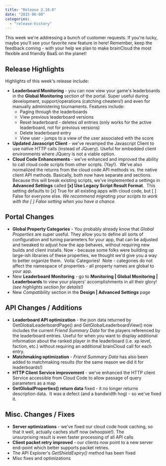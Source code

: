 ```yaml
---
title: "Release 2.10.0"
date: "2015-06-08"
categories: 
  - "release-history"
---
```


This week we're addressing a bunch of customer requests. If you're lucky, maybe you'll see your favorite new feature in here! Remember, keep the feedback coming - with your help we plan to make brainCloud the most flexible and friendly BaaS on the planet!

## Release Highlights

Highlights of this week's release include:

- **Leaderboard Monitoring** - you can now view your game's leaderboards in the **Global Monitoring** section of the portal. Super useful during development, support/operations (catching cheaters!) and even for manually administering tournaments. Features include:
    - Paging through the leaderboards
    - View previous leaderboard versions
    - Reset leaderboard - deletes _all_ entries (only works for the active leaderboard, not for previous versions)
    - Delete leaderboard entry
    - View user - jumps to a view of the user associated with the score
- **Updated Javascript Client** - we've revamped the Javascript Client to use native HTTP calls (instead of JQuery). Useful for embedded client environments where JQuery is not a viable option.
- **Cloud Code Enhancements** - we've enhanced and improved the ability to call cloud code scripts from other scripts. (Yay!).  We've also normalized the returns from the cloud code API methods vs. the native client API methods. Basically, both now have separate <result> and <data> sections. Because this will break existing scripts, we've implemented a settings in **Advanced Settings** called **\[x\] Use Legacy Script Result Format**.  This setting defaults to \[x\] True for all existing apps with cloud code, but \[ \] False for everyone else. _We recommend migrating your scripts to work with the \[ \] False setting when you have a chance._

## Portal Changes

- **Global Property Categories** - You probably already know that _Global Properties_ are super useful. They allow you to define all sorts of configuration and tuning parameters for your app, that can be adjusted and tweaked to adjust how the app behaves, without requiring new builds and client installs. Now - because some folks were building up large-ish libraries of these properties, we thought we'd give you a way to better organize them.  Voila: Categories!  Note - categories do not affect the namespace of properties - all property names are global to your app.
- New **Leaderboard Monitoring** - go to **Monitoring | Global Monitoring | Leaderboards** to view your players' accomplishments in all their glory! _(see highlights section for details!)_
- New _Compatibility_ section in the **Design | Advanced Settings** page

## API Changes / Additions

- **Leaderboard API optimization** - the json data returned by GetGlobalLeaderboardPage() and GetGlobalLeaderboardView() now includes the current _Friend Summary Data_ for the players referenced by the leaderboard entries. Useful for when you want to display additional information about the ranked player in the leaderboard (i.e. xp level, faction, etc.) without requiring an additional brainCloud call for each entry.
- **Matchmaking optimization** - _Friend Summary Data_ has also been added to matchmaking results (for the same reason we did it for leaderboards!)
- **HTTP Client Service improvement** - we've enhanced the HTTP client Service accessible from Cloud Code to allow passage of query parameters as a map
- **GetGlobalProperties() return data** fixed - it no longer returns description data.  It was a defect (and a bandwidth hog) - so we've fixed it.

## Misc. Changes / Fixes

- **Server optimizations** - we've fixed our cloud code hook caching, so that it well, actually caches stuff now (whoopsie!). The unsurprising result is even faster processing of all API calls
- **Client packet retry improved** \- our clients now point to a new server end-point which better supports packet retries.
- The API Explorer's _GetShieldExpiry()_ method has been fixed
- Misc fixes and optimizations
